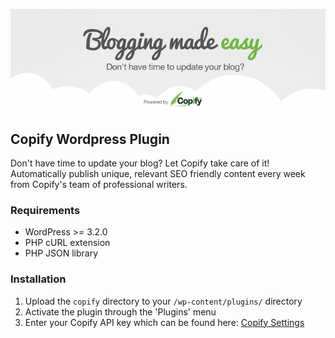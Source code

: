 ![](/assets/banner-772x250.png)

## Copify Wordpress Plugin

Don't have time to update your blog? Let Copify take care of it! Automatically publish unique, relevant SEO friendly content every week from Copify's team of professional writers.

### Requirements

* WordPress >= 3.2.0
* PHP cURL extension
* PHP JSON library

### Installation

1. Upload the `copify` directory to your `/wp-content/plugins/` directory
2. Activate the plugin through the 'Plugins' menu
3. Enter your Copify API key which can be found here: [Copify Settings](https://copify.com/users/settings)
